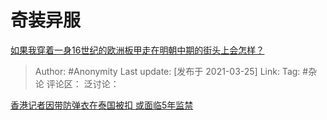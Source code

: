 # 奇装异服
[如果我穿着一身16世纪的欧洲板甲走在明朝中期的街头上会怎样？](https://www.zhihu.com/question/449183631/answer/1798276275)

> Author: #Anonymity
> Last update: [发布于 2021-03-25]
> Link:
> Tag: #杂论
> 评论区：
> 泛讨论：

[香港记者因带防弹衣在泰国被扣 或面临5年监禁](https://link.zhihu.com/?target=http%3A//www.xinhuanet.com//world/2015-08/25/c_128164518.htm)
